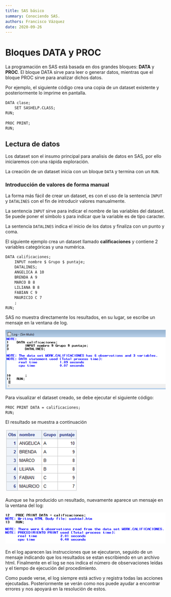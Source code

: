 ```yaml
---
title: SAS básico
summary: Conociendo SAS.
authors: Francisco Vázquez
date: 2020-09-26
---
```


# Bloques DATA y PROC

La programación en SAS está basada en dos grandes bloques: **DATA** y **PROC**. El bloque DATA sirve para leer o generar datos, mientras que el bloque PROC sirve para analizar dichos datos.

Por ejemplo, el siguiente código crea una copia de un dataset existente y posteriormente lo imprime en pantalla.

````sas
DATA clase;
    SET SASHELP.CLASS;
RUN;

PROC PRINT;
RUN;
````

## Lectura de datos

Los dataset son el insumo principal para analisis de datos en SAS, por ello iniciaremos con una rápida exploración.

La creación de un dataset inicia con un bloque `DATA` y termina con un `RUN`.

### Introducción de valores de forma manual

La forma más fácil de crear un dataset, es con el uso de la sentencia `INPUT` y `DATALINES` con el fin de introducir valores manualmente.

La sentencia `INPUT` sirve para indicar el nombre de las variables del dataset. Se puede poner el símbolo `$` para indicar que la variable es de tipo caracter.

La sentencia `DATALINES` indica el inicio de los datos y finaliza con un punto y coma.

El siguiente ejemplo crea un dataset llamado **calificaciones** y contiene 2 variables categóricas y una numérica.

````sas
DATA calificaciones;
    INPUT nombre $ Grupo $ puntaje;
    DATALINES;
    ANGELICA A 10
    BRENDA A 9
    MARCO B 8
    LILIANA B 8
    FABIAN C 9
    MAURICIO C 7
    ;
RUN;
````

SAS no muestra directamente los resultados, en su lugar, se escribe un mensaje en la ventana de log.

![Log del DATA STEP](log1.png)

Para visualizar el dataset creado, se debe ejecutar el siguiente código:

````sas
PROC PRINT DATA = calificaciones;
RUN;
````

El resultado se muestra a continuación

![Ejemplo 1](ds1.png)

Aunque se ha producido un resultado, nuevamente aparece un mensaje en la ventana del log:

![Log del PROC PRINT](log2.png)

En el log aparecen las instrucciones que se ejecutaron, seguido de un mensaje indicando que los resultados se estan escribiendo en un archivo html. Finalmente en el log se nos indica el número de observaciones leídas y el tiempo de ejecución del procedimiento.

Como puede verse, el log siempre está activo y registra todas las acciones ejecutadas. Posteriormente se verán como nos puede ayudar a encontrar errores y nos apoyará en la resolución de estos.
